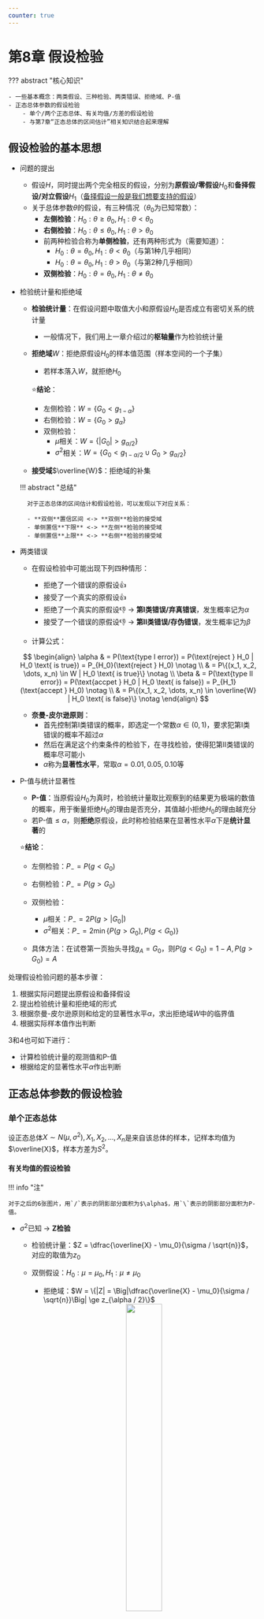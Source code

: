 ```yaml
---
counter: true
---
```


# 第8章 假设检验

??? abstract "核心知识"

    - 一些基本概念：两类假设、三种检验、两类错误、拒绝域、P-值
    - 正态总体参数的假设检验
        - 单个/两个正态总体、有关均值/方差的假设检验
        - 与第7章“正态总体的区间估计”相关知识结合起来理解

## 假设检验的基本思想

- 问题的提出
    - 假设$H$，同时提出两个完全相反的假设，分别为**原假设/零假设**$H_0$和**备择假设/对立假设**$H_1$（<u>备择假设一般是我们想要支持的假设</u>）
    - 关于总体参数$\theta$的假设，有三种情况（$\theta_0$为已知常数）：
        - **左侧检验**：$H_0: \theta \ge \theta_0, H_1: \theta < \theta_0$
        - **右侧检验**：$H_0: \theta \le \theta_0, H_1: \theta > \theta_0$
        - 前两种检验合称为**单侧检验**，还有两种形式为（需要知道）：
            - $H_0: \theta = \theta_0, H_1: \theta < \theta_0$（与第1种几乎相同）
            - $H_0: \theta = \theta_0, H_1: \theta > \theta_0$（与第2种几乎相同）
        - **双侧检验**：$H_0: \theta = \theta_0, H_1: \theta \ne \theta_0$

- 检验统计量和拒绝域
    - **检验统计量**：在假设问题中取值大小和原假设$H_0$是否成立有密切关系的统计量
        - 一般情况下，我们用上一章介绍过的**枢轴量**作为检验统计量
    - **拒绝域**$W$：拒绝原假设$H_0$的样本值范围（样本空间的一个子集）
        - 若样本落入$W$，就拒绝$H_0$

        :star:**结论**：
        
        - 左侧检验：$W = \{G_0 < g_{1 - \alpha}\}$
        - 右侧检验：$W = \{G_0 > g_\alpha\}$
        - 双侧检验：
            - $\mu$相关：$W = \{|G_0| > g_{\alpha / 2}\}$
            - $\sigma^2$相关：$W = \{G_0 < g_{1 - \alpha / 2} \cup G_0 > g_{\alpha / 2}\}$

    - **接受域**$\overline{W}$：拒绝域的补集

    !!! abstract "总结"

        对于正态总体的区间估计和假设检验，可以发现以下对应关系：

        - **双侧**置信区间 <-> **双侧**检验的接受域
        - 单侧置信**下限** <-> **左侧**检验的接受域
        - 单侧置信**上限** <-> **右侧**检验的接受域

- 两类错误
    - 在假设检验中可能出现下列四种情形：
        - 拒绝了一个错误的原假设:+1:
        - 接受了一个真实的原假设:+1:
        - 拒绝了一个真实的原假设:-1: -> **第I类错误/弃真错误**，发生概率记为$\alpha$
        - 接受了一个错误的原假设:-1: -> **第II类错误/存伪错误**，发生概率记为$\beta$

    - 计算公式：

    $$
    \begin{align}
    \alpha & = P(\text{type I error}) = P(\text{reject } H_0 | H_0 \text{ is true}) = P_{H_0}(\text{reject } H_0) \notag \\
    & = P\{(x_1, x_2, \dots, x_n) \in W | H_0 \text{ is true}\} \notag \\
    \beta & = P(\text{type II error}) = P(\text{accpet } H_0 | H_0 \text{ is false}) = P_{H_1}(\text{accept } H_0) \notag \\
    & = P\{(x_1, x_2, \dots, x_n) \in \overline{W} | H_0 \text{ is false}\} \notag
    \end{align}
    $$

    - **奈曼-皮尔逊原则**：
        - 首先控制第I类错误的概率，即选定一个常数$\alpha \in (0, 1)$，要求犯第I类错误的概率不超过$\alpha$
        - 然后在满足这个约束条件的检验下，在寻找检验，使得犯第II类错误的概率尽可能小
        - $\alpha$称为**显著性水平**，常取$\alpha = 0.01, 0.05, 0.10$等

- P-值与统计显著性
    - **P-值**：当原假设$H_0$为真时，检验统计量取比观察到的结果更为极端的数值的概率，用于衡量拒绝$H_0$的理由是否充分，其值越小拒绝$H_0$的理由越充分
    - 若P-值$\le \alpha$，则**拒绝**原假设，此时称检验结果在显著性水平$\alpha$下是**统计显著**的

    :star:**结论**：

    - 左侧检验：$P_{-} = P(g < G_0)$
    - 右侧检验：$P_{-} = P(g > G_0)$
    - 双侧检验：
        - $\mu$相关：$P_{-} = 2P(g > |G_0|)$
        - $\sigma^2$相关：$P_{-} = 2 \min\{P(g > G_0), P(g < G_0)\}$

    - 具体方法：在试卷第一页抬头寻找$g_A = G_0$，则$P(g < G_0) = 1 - A, P(g > G_0) = A$
    

处理假设检验问题的基本步骤：

1. 根据实际问题提出原假设和备择假设
2. 提出检验统计量和拒绝域的形式
3. 根据奈曼-皮尔逊原则和给定的显著性水平$\alpha$，求出拒绝域$W$中的临界值
4. 根据实际样本值作出判断

3和4也可如下进行：

- 计算检验统计量的观测值和P-值
- 根据给定的显著性水平$\alpha$作出判断

## 正态总体参数的假设检验

### 单个正态总体

设正态总体$X \sim N(\mu, \sigma^2), X_1, X_2, \dots, X_n$是来自该总体的样本，记样本均值为$\overline{X}$，样本方差为$S^2$。

#### 有关均值的假设检验

!!! info "注"

    对于之后的6张图片，用`/`表示的阴影部分面积为$\alpha$，用`\`表示的阴影部分面积为P-值。

- $\sigma^2$已知 -> **Z检验**
    - 检验统计量：$Z = \dfrac{\overline{X} - \mu_0}{\sigma / \sqrt{n}}$，对应的取值为$z_0$
    - 双侧假设：$H_0: \mu = \mu_0, H_1: \mu \ne \mu_0$
        - 拒绝域：$W = \{|Z| = \Big|\dfrac{\overline{X} - \mu_0}{\sigma / \sqrt{n}}\Big| \ge z_{\alpha / 2}\}$

        <div style="text-align: center">
            <img src="images/C8/1.png" width="40%">
        </div>

        - P-值 = $P_{H_0}(|Z| \ge |z_0|) = 2P_{H_0}(Z \ge |z_0|) = 2(1 - \Phi(|z_0|))$。当P-值$\le \alpha$时，拒绝原假设，否则不能拒绝，如图所示：

        <div style="text-align: center">
            <img src="images/C8/2.png" width="40%">
        </div>

    - 左侧假设：$H_0: \mu \ge \mu_0, H_1: \mu < \mu_0$
        - 拒绝域：$W = \{Z = \dfrac{\overline{X} - \mu_0}{\sigma / \sqrt{n}} \le -z_{\alpha}\}$
        - P-值 = $\sup\limits_{\mu \ge \mu_0} P(Z \le z_0) = P(Z \le z_0 | \mu = \mu_0) = \Phi(z_0)$，若P-值$\le \alpha$，则拒绝原假设$H_0$，否则不能拒绝

        <div style="text-align: center">
            <img src="images/C8/3.png" width="70%">
        </div>


    - 右侧假设：$H_0: \mu \le \mu_0, H_1: \mu > \mu_0$
        - 拒绝域：$W = \{Z = \dfrac{\overline{X} - \mu_0}{\sigma / \sqrt{n}} \ge z_\alpha\}$
        - P-值 = $\sup\limits_{\mu \ge \mu_0} P(Z \ge z_0) = P(Z \ge z_0 | \mu = \mu_0) = 1 - \Phi(z_0)$

        <div style="text-align: center">
            <img src="images/C8/4.png" width="70%">
        </div>


- $\sigma^2$未知：用样本方差$S^2$代替$\sigma^2$ -> **t检验**
    - 检验统计量：$T = \dfrac{\overline{X} - \mu_0}{S / \sqrt{n}} \sim t(n - 1)$，对应的取值为$t_0$
    - 双侧假设：$H_0: \mu = \mu_0, H_1: \mu \ne \mu_0$
        - 拒绝域：$W = \{|T| = \Big|\dfrac{\overline{X} - \mu_0}{S / \sqrt{n}}\Big| \ge t_{\alpha / 2}(n - 1)\}$
        - P-值 = $2P(t(n-1) \ge |t_0|)$
    - 左侧假设：$H_0: \mu \ge \mu_0, H_1: \mu < \mu_0$
        - 拒绝域：$W = \{T = \dfrac{\overline{X} - \mu_0}{S / \sqrt{n}} \le -t_{\alpha}(n - 1)\}$
        - P-值 = $\sup\limits_{\mu \ge \mu_0} P(T \le t_0) = P(t(n - 1) \le t_0)$
    - 右侧假设：$H_0: \mu \le \mu_0, H_1: \mu > \mu_0$
        - 拒绝域：$W = \{T = \dfrac{\overline{X} - \mu_0}{S / \sqrt{n}} \ge t_{\alpha}(n - 1)\}$
        - P-值 = $\sup\limits_{\mu \le \mu_0} P(T \ge t_0) = P(t(n - 1) \ge t_0)$

#### 有关方差的假设检验

此时用到的检验为**$\chi^2$检验**

不妨假设$\mu$是未知的，假设问题包括：

- 双侧假设：$H_0: \sigma^2 = \sigma_0^2, H_1: \sigma^2 \ne \sigma_0^2$
- 左侧假设：$H_0: \sigma^2 \ge \sigma_0^2, H_1: \sigma^2 < \sigma_0^2$
- 右侧假设：$H_0: \sigma^2 \le \sigma_0^2, H_1: \sigma^2 > \sigma_0^2$

其中$\sigma_0^2$为已知常量，此时$\sigma^2$的无偏估计量$S^2 = \dfrac{1}{n - 1}\sum\limits_{i=1}^n(X_i - \overline{X})^2$，取检验统计量$\chi^2 = \dfrac{(n - 1)S^2}{\sigma_0^2}$，当$\sigma^2 = \sigma_0^2$时，$\chi^2 \sim \chi^2(n - 1)$。

在给定显著性水平$\alpha$时，有拒绝域：

- 双侧检验：$W = \{\chi^2 \ge \chi_{\alpha / 2}^2(n - 1) \text{ or } \chi^2 \le \chi_{1 - \alpha / 2}^2(n - 1)\}$
- 左侧检验：$W = \{\chi^2 \le \chi_{1 - \alpha}^2(n - 1)\}$
- 右侧检验：$W = \{\chi^2 \ge \chi_{\alpha}^2(n - 1)\}$

计算P-值：$p_0 = P_{\sigma^2 = \sigma_0^2}(\dfrac{(n - 1)S^2}{\sigma_0^2} \le \dfrac{(n - 1)s^2}{\sigma_0^2}) = P(\chi^2(n - 1) \le \chi_0^2)$

- 双侧检验：P-值 = $2 \min\{p_0, 1 - p_0\}$
- 左侧检验：P-值 = $p_0$
- 右侧检验：P-值 = $1 - p_0$

### 两个正态总体

设正态总体$X \sim N(\mu_1, \sigma_1^2), Y \sim N(\mu_2, \sigma_2^2), X_1, X_2, \dots, X_{n1}, Y_1, Y_2, \dots, Y_{n2}$分别是来自这两个总体的样本，记：

- $\overline{X} = \dfrac{1}{n_1}\sum\limits_{i=1}^{n_1} X_i,\ S_1^2 = \dfrac{1}{n_1-1} \sum\limits_{i=1}^{n_1} (X_i - \overline{X})^2$
- $\overline{Y} = \dfrac{1}{n_2}\sum\limits_{j=1}^{n_2} Y_i,\ S_2^2 = \dfrac{1}{n_2-1} \sum\limits_{j=1}^{n_2} (Y_i - \overline{Y})^2$


#### 有关均值的假设检验

考虑双侧假设问题：$H_0: \mu_1 = \mu_2, H_1: \mu_1 \ne \mu_2$，当原假设$H_0$成立时，两样本均值取值比较接近，即$|\overline{X} - \overline{Y}|$取值偏小，因此取检验统计量为$\overline{X} - \overline{Y}$

- $\sigma_1^2, \sigma_2^2$已知 -> **Z检验**
    - 拒绝域：$W = \{\dfrac{|\overline{X} - \overline{Y}|}{\sqrt{\frac{\sigma_1^2}{n_1} + \frac{\sigma_2^2}{n_2}}} \ge z_{\alpha / 2}\}$
    - P-值 = $P_{H_0}(|Z| \ge |z_0|) = 2(1 - \Phi(|z_0|))$，其中$Z \sim N(0, 1)$，$z_0$为给定样本值时检验统计量的取值

- $\sigma_1^2 = \sigma_2^2 = \sigma^2$但未知 -> **两样本精确t检验**
    - 检验统计量：$T = \dfrac{\overline{X} - \overline{Y}}{S_w \sqrt{\frac{1}{n_1} + \frac{1}{n_2}}}$
    - 拒绝域：$W = \{|T| \ge t_{\alpha / 2}(n_1 + n_2 - 2)\}$
    - P-值 = $P_{H_0}(|T| \ge |t_0|) = 2P(t(n_1 + n_2 - 2) \ge |t_0|)$，其中$t_0$为给定样本值时检验统计量$T$的取值

- $\sigma_1^2 \ne \sigma_2^2$且未知

    ??? warning "注意：该情况不考，仅做了解（感兴趣的话可以点击展开阅读）"

        - 检验统计量：$T = \dfrac{\overline{X} - \overline{Y}}{\sqrt{\frac{S_1^2}{n_1} + \frac{S_2^2}{n_2}}}$
        - 拒绝域：$W = \{|T| \ge z_{\alpha / 2}\}$
        - P-值 = $P_{H_0}(|T| \ge |t_0|) = 2P(Z \ge |t_0|)$，其中$Z \sim N(0, 1)$，$t_0$为给定样本值时检验统计量$T$的取值
        - 对于小样本情形，上述统计量$T$近似服从t分布 -> **两样本近似t检验**
            - 自由度为$k = \min\{n_1 - 1, n_2 - 1\}$
            - 更精确的近似自由度$k = \dfrac{(S_1^2 / n_1 + S_2^2 / n_2)^2}{\frac{(S_1^2 / n_1)}{n_1 - 1} + \frac{(S_2^2 / n_2)^2}{n_2 - 1}}$
            - 拒绝域：$W = \{|T| \ge t_{\alpha / 2}(k)\}$
            - P-值 = $P_{H_0}(|T| \ge |t_0|) = 2P(t(k) \ge |t_0|)$


#### 有关方差的假设检验

考虑假设问题：$H_0: \sigma_1^2 = \sigma_2^2, H_1: \sigma_1^2 \ne \sigma_2^2$，取检验统计量$F = \dfrac{S_1^2}{S_2^2}$。当$H_0$检验时，$F \sim F(n_1 - 1, n_2 - 1)$，此时$F$的取值既不能偏大也不能偏小，因此检验的拒绝域为：

$$
W = \{F \ge F_{\alpha / 2}(n_1 - 1, n_2 - 1) \text{ or } F \le F_{1 - \alpha / 2}(n_1 - 1, n_2 - 1)\}
$$

将样本值代入后得到的检验统计量的值记为$f_0$，即$f_0 = \dfrac{s_1^2}{s_2^2}$，设：

$$
p_0 = P_{\sigma_1^2 = \sigma_2^2}(\dfrac{S_1^2}{S_2^2} \le \dfrac{s_1^2}{s_2^2}) = P(F(n_1 - 1, n_2 - 1) \le f_0)
$$

P-值为

- 双侧检验：$2\min\{p_0, 1 - p_0\}$
- 左侧检验：$p_0$
- 右侧检验：$1 - p_0$

???+ abstract "总结：正态总体均值、方差的检验法"

    <div style="text-align: center">
        <img src="images/C8/5.png" width="100%">
        <img src="images/C8/6.png" width="100%">
    </div>


## 假设检验与区间估计

设$X_1, X_2, \dots, X_n$是来自正态总体$N(\mu, \sigma^2)$的样本，其中方差$\sigma^2$已知，此时$\mu$的置信水平为$1 - \alpha$的置信区间为：$\Big(\overline{X} - \dfrac{\sigma}{\sqrt{n}}z_{\alpha / 2}, \overline{X} + \dfrac{\sigma}{\sqrt{n}}z_{\alpha / 2}\Big)$

对于均值$\mu$的双侧假设问题，在给定显著性水平$\alpha$下，

- 拒绝域：$W = \{\Big|\dfrac{\overline{X} - \mu_0}{\sigma / \sqrt{n}}\Big| \ge z-{\alpha / 2}\}$
- 接受域：$\overline{W} = \{\Big|\dfrac{\overline{X} - \mu_0}{\sigma / \sqrt{n}}\Big| < z-{\alpha / 2}\} = \{\overline{X} - \dfrac{\sigma}{\sqrt{n}}z_{\alpha / 2} < \mu_0 < \overline{X} + \dfrac{\sigma}{\sqrt{n}}z_{\alpha / 2}\}$，即接受域正好是这个置信区间

---
对应一般情况，设$X_1, X_2, \dots, X_n$是来自总体$ X\sim F(x; \theta)$的样本，

- 如果双侧假设问题的显著性水平为$\alpha$的接受域$\overline{W}$能等价地写成$\widehat{\theta_L} < \theta_0 < \widehat{\theta_U}$的形式，那么$(\widehat{\theta_L}, \widehat{\theta_U})$是$\theta$的置信水平为$1 - \alpha$的置信区间
- 反之也成立


## 拟合优度检验

!!! warning "注"

    这块内容不考！！！

设$F(x)$是总体的未知的分布函数，又设$F_0(x)$是具有某种已知类型的分布函数，但可能含有若干未知参数，需验证假设$H_0: F(x) = F_0(x)$，这类分布的假设验证称为**拟合优度检验**。下面主要讨论皮尔逊拟合优度$\chi^2$检验。

基本思想（要求样本容量$n \ge 50$，且$np_i$（或$n\widehat{p_i}$））$\ge 5$：

- 对总体$X$的取值分为互不相容的$k$类，记为$A_1, A_2, \dots, A_k$；设$X_1, X_2, \dots, X_n$是来自该总体的样本，并记$n_i$为样本值落在$A_i$类的个数（**实际频数**）
- 当$H_0$中的$F_0(x)$完全已知时，计算$p_i = O_{H_0}(A_i), i = 1, 2, \dots, k$
- 假设$H_0$中的$F_0(x)$含有$r$个未知参数时，要先在$F_0(x)$的形式下利用极大似然法估计$r$个未知的参数，然后求得$p_i$的估计值$\widehat{p_i}$
- 当$H_0$为真时，$n$个个体中属于$A_i$的“期望个数”应为$np_i$（或$n\widehat{p_i}$）（**理论频数**）
- $\chi^2 = \sum\limits_{i=1}^k\dfrac{(n_i - np_i)^2}{np_i}$（或$\chi^2 = \sum\limits_{i=1}^k\dfrac{(n_i - n\widehat{p_i})^2}{n\widehat{p_i}}$）作为衡量实际频数与理论频数偏差的综合指标，当$H_0$为真时，$\chi^2$的值偏小
- 拒绝域：$W = \{\chi^2 \ge C\}$，其中临界值$C$为待定常数
- 极限定理：若$n$充分大，则当$H_0$为真时，统计量$\chi^2$近似服从$\chi^2(k - r - 1)$分布，其中$k$为分类数，$r$为$F_0(x)$中含有的未知参数个数，当$F_0(x)$完全已知时，$r = 0$
    - 有关上述分布假设的显著性水平$\approx \alpha$的拒绝域为$W = \{\chi^2 \ge \chi_{\alpha}^2(k - r - 1)\}$
    - P-值 = $P(\chi^2(k - r - 1) \ge \chi_0^2)$，其中$\chi_0^2$为$\chi^2$的观测值，称该P-值为拟合优度，其值越大，越无法拒绝原假设。给定$\alpha$，当P-值$\le \alpha$时，就拒绝原假设